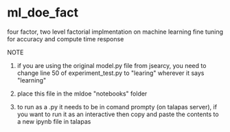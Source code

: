 # ml_doe_fact
four factor, two level factorial implmentation on machine learning fine tuning for accuracy and compute time response


NOTE
1) if you are using the original model.py file from jsearcy, you need to change line 50 of experiment_test.py to "learing" wherever it says "learning"

2) place this file in the mldoe "notebooks" folder

3) to run as a .py it needs to be in comand prompty (on talapas server), if you want to run it as an interactive then copy and paste the contents to a new ipynb file in talapas




